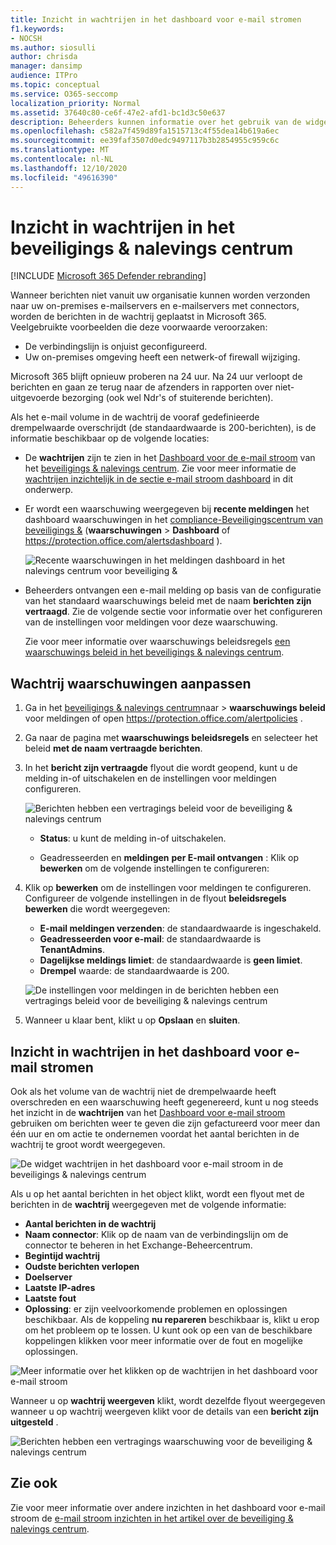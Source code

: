 ```yaml
---
title: Inzicht in wachtrijen in het dashboard voor e-mail stromen
f1.keywords:
- NOCSH
ms.author: siosulli
author: chrisda
manager: dansimp
audience: ITPro
ms.topic: conceptual
ms.service: O365-seccomp
localization_priority: Normal
ms.assetid: 37640c80-ce6f-47e2-afd1-bc1d3c50e637
description: Beheerders kunnen informatie over het gebruik van de widget wachtrijen in het dashboard voor e-mail stroom in het beveiligings & nalevings centrum om de niet-geslaagde e-mail stroom te controleren aan hun on-premises of partnerorganisaties via uitgaande connectoren.
ms.openlocfilehash: c582a7f459d89fa1515713c4f55dea14b619a6ec
ms.sourcegitcommit: ee39faf3507d0edc9497117b3b2854955c959c6c
ms.translationtype: MT
ms.contentlocale: nl-NL
ms.lasthandoff: 12/10/2020
ms.locfileid: "49616390"
---
```

# <a name="queues-insight-in-the-security--compliance-center"></a>Inzicht in wachtrijen in het beveiligings & nalevings centrum

[!INCLUDE [Microsoft 365 Defender rebranding](../includes/microsoft-defender-for-office.md)]


Wanneer berichten niet vanuit uw organisatie kunnen worden verzonden naar uw on-premises e-mailservers en e-mailservers met connectors, worden de berichten in de wachtrij geplaatst in Microsoft 365. Veelgebruikte voorbeelden die deze voorwaarde veroorzaken:

- De verbindingslijn is onjuist geconfigureerd.
- Uw on-premises omgeving heeft een netwerk-of firewall wijziging.

Microsoft 365 blijft opnieuw proberen na 24 uur. Na 24 uur verloopt de berichten en gaan ze terug naar de afzenders in rapporten over niet-uitgevoerde bezorging (ook wel Ndr's of stuiterende berichten).

Als het e-mail volume in de wachtrij de vooraf gedefinieerde drempelwaarde overschrijdt (de standaardwaarde is 200-berichten), is de informatie beschikbaar op de volgende locaties:

- De **wachtrijen** zijn te zien in het [Dashboard voor de e-mail stroom](mail-flow-insights-v2.md) van het [beveiligings & nalevings centrum](https://protection.office.com). Zie voor meer informatie de [wachtrijen inzichtelijk in de sectie e-mail stroom dashboard](#queues-insight-in-the-mail-flow-dashboard) in dit onderwerp.

- Er wordt een waarschuwing weergegeven bij **recente meldingen** het dashboard waarschuwingen in het [compliance-Beveiligingscentrum van beveiligings &](https://protection.office.com) (**waarschuwingen** \> **Dashboard** of <https://protection.office.com/alertsdashboard> ).

  ![Recente waarschuwingen in het meldingen dashboard in het nalevings centrum voor beveiliging &](../../media/mfi-queued-messages-alert.png)

- Beheerders ontvangen een e-mail melding op basis van de configuratie van het standaard waarschuwings beleid met de naam **berichten zijn vertraagd**. Zie de volgende sectie voor informatie over het configureren van de instellingen voor meldingen voor deze waarschuwing.

  Zie voor meer informatie over waarschuwings beleidsregels [een waarschuwings beleid in het beveiligings & nalevings centrum](../../compliance/alert-policies.md).

## <a name="customize-queue-alerts"></a>Wachtrij waarschuwingen aanpassen

1. Ga in het [beveiligings & nalevings centrum](https://protection.office.com)naar  \> **waarschuwings beleid** voor meldingen of open <https://protection.office.com/alertpolicies> .

2. Ga naar de pagina met **waarschuwings beleidsregels** en selecteer het beleid **met de naam vertraagde berichten**.

3. In het **bericht zijn vertraagde** flyout die wordt geopend, kunt u de melding in-of uitschakelen en de instellingen voor meldingen configureren.

   ![Berichten hebben een vertragings beleid voor de beveiliging & nalevings centrum](../../media/mfi-queued-messages-alert-policy.png)

   - **Status**: u kunt de melding in-of uitschakelen.

   - Geadresseerden en **meldingen** **per E-mail ontvangen** : Klik op **bewerken** om de volgende instellingen te configureren:

4. Klik op **bewerken** om de instellingen voor meldingen te configureren. Configureer de volgende instellingen in de flyout **beleidsregels bewerken** die wordt weergegeven:

   - **E-mail meldingen verzenden**: de standaardwaarde is ingeschakeld.
   - **Geadresseerden voor e-mail**: de standaardwaarde is **TenantAdmins**.
   - **Dagelijkse meldings limiet**: de standaardwaarde is **geen limiet**.
   - **Drempel** waarde: de standaardwaarde is 200.

   ![De instellingen voor meldingen in de berichten hebben een vertragings beleid voor de beveiliging & nalevings centrum](../../media/mfi-queued-messages-alert-policy-notification-settings.png)

5. Wanneer u klaar bent, klikt u op **Opslaan** en **sluiten**.

## <a name="queues-insight-in-the-mail-flow-dashboard"></a>Inzicht in wachtrijen in het dashboard voor e-mail stromen

Ook als het volume van de wachtrij niet de drempelwaarde heeft overschreden en een waarschuwing heeft gegenereerd, kunt u nog steeds het inzicht in de **wachtrijen** van het [Dashboard voor e-mail stroom](mail-flow-insights-v2.md) gebruiken om berichten weer te geven die zijn gefactureerd voor meer dan één uur en om actie te ondernemen voordat het aantal berichten in de wachtrij te groot wordt weergegeven.

![De widget wachtrijen in het dashboard voor e-mail stroom in de beveiligings & nalevings centrum](../../media/mfi-queues-widget.png)

Als u op het aantal berichten in het object klikt, wordt een flyout met de berichten in de **wachtrij** weergegeven met de volgende informatie:

- **Aantal berichten in de wachtrij**
- **Naam connector**: Klik op de naam van de verbindingslijn om de connector te beheren in het Exchange-Beheercentrum.
- **Begintijd wachtrij**
- **Oudste berichten verlopen**
- **Doelserver**
- **Laatste IP-adres**
- **Laatste fout**
- **Oplossing**: er zijn veelvoorkomende problemen en oplossingen beschikbaar. Als de koppeling **nu repareren** beschikbaar is, klikt u erop om het probleem op te lossen. U kunt ook op een van de beschikbare koppelingen klikken voor meer informatie over de fout en mogelijke oplossingen.

![Meer informatie over het klikken op de wachtrijen in het dashboard voor e-mail stroom](../../media/mfi-queues-details.png)

Wanneer u op **wachtrij weergeven** klikt, wordt dezelfde flyout weergegeven wanneer u op wachtrij weergeven klikt voor de details van een **bericht zijn uitgesteld** .

![Berichten hebben een vertragings waarschuwing voor de beveiliging & nalevings centrum](../../media/mfi-queued-messages-alert-details.png)

## <a name="see-also"></a>Zie ook

Zie voor meer informatie over andere inzichten in het dashboard voor e-mail stroom de [e-mail stroom inzichten in het artikel over de beveiliging & nalevings centrum](mail-flow-insights-v2.md).
